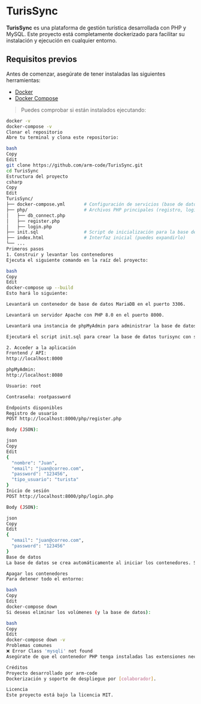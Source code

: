 # TurisSync

**TurisSync** es una plataforma de gestión turística desarrollada con PHP y MySQL. Este proyecto está completamente dockerizado para facilitar su instalación y ejecución en cualquier entorno.

## Requisitos previos

Antes de comenzar, asegúrate de tener instaladas las siguientes herramientas:

- [Docker](https://www.docker.com/)
- [Docker Compose](https://docs.docker.com/compose/)

> Puedes comprobar si están instalados ejecutando:
```bash
docker -v
docker-compose -v
Clonar el repositorio
Abre tu terminal y clona este repositorio:

bash
Copy
Edit
git clone https://github.com/arm-code/TurisSync.git
cd TurisSync
Estructura del proyecto
csharp
Copy
Edit
TurisSync/
├── docker-compose.yml       # Configuración de servicios (base de datos, servidor PHP y phpMyAdmin)
├── php/                     # Archivos PHP principales (registro, login, conexión a DB)
│   ├── db_connect.php
│   ├── register.php
│   ├── login.php
├── init.sql                 # Script de inicialización para la base de datos
├── index.html               # Interfaz inicial (puedes expandirlo)
└── ...
Primeros pasos
1. Construir y levantar los contenedores
Ejecuta el siguiente comando en la raíz del proyecto:

bash
Copy
Edit
docker-compose up --build
Esto hará lo siguiente:

Levantará un contenedor de base de datos MariaDB en el puerto 3306.

Levantará un servidor Apache con PHP 8.0 en el puerto 8000.

Levantará una instancia de phpMyAdmin para administrar la base de datos gráficamente en el puerto 8080.

Ejecutará el script init.sql para crear la base de datos turisync con sus tablas y datos necesarios.

2. Acceder a la aplicación
Frontend / API:
http://localhost:8000

phpMyAdmin:
http://localhost:8080

Usuario: root

Contraseña: rootpassword

Endpoints disponibles
Registro de usuario
POST http://localhost:8000/php/register.php

Body (JSON):

json
Copy
Edit
{
  "nombre": "Juan",
  "email": "juan@correo.com",
  "password": "123456",
  "tipo_usuario": "turista"
}
Inicio de sesión
POST http://localhost:8000/php/login.php

Body (JSON):

json
Copy
Edit
{
  "email": "juan@correo.com",
  "password": "123456"
}
Base de datos
La base de datos se crea automáticamente al iniciar los contenedores. Si deseas revisar o modificarla, accede a phpMyAdmin en http://localhost:8080.

Apagar los contenedores
Para detener todo el entorno:

bash
Copy
Edit
docker-compose down
Si deseas eliminar los volúmenes (y la base de datos):

bash
Copy
Edit
docker-compose down -v
Problemas comunes
❌ Error Class 'mysqli' not found
Asegúrate de que el contenedor PHP tenga instaladas las extensiones necesarias. Este proyecto ya lo incluye automáticamente gracias a la configuración de la imagen.

Créditos
Proyecto desarrollado por arm-code
Dockerización y soporte de despliegue por [colaborador].

Licencia
Este proyecto está bajo la licencia MIT.